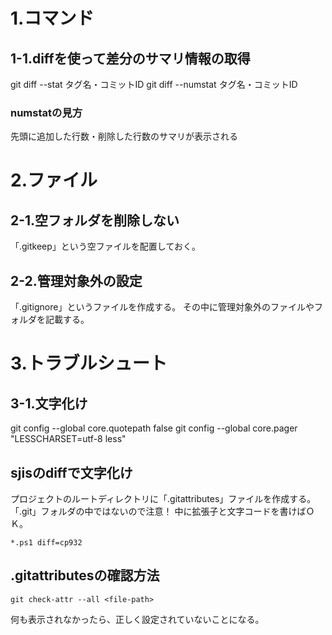 # 1.コマンド

## 1-1.diffを使って差分のサマリ情報の取得
git diff --stat タグ名・コミットID
git diff --numstat タグ名・コミットID

### numstatの見方
先頭に追加した行数・削除した行数のサマリが表示される

# 2.ファイル

## 2-1.空フォルダを削除しない

「.gitkeep」という空ファイルを配置しておく。

## 2-2.管理対象外の設定

「.gitignore」というファイルを作成する。
その中に管理対象外のファイルやフォルダを記載する。

# 3.トラブルシュート

## 3-1.文字化け

git config --global core.quotepath false
git config --global core.pager "LESSCHARSET=utf-8 less"

## sjisのdiffで文字化け
プロジェクトのルートディレクトリに「.gitattributes」ファイルを作成する。
「.git」フォルダの中ではないので注意！
中に拡張子と文字コードを書けばＯＫ。
```
*.ps1 diff=cp932
```

## .gitattributesの確認方法

```
git check-attr --all <file-path>
```

何も表示されなかったら、正しく設定されていないことになる。

